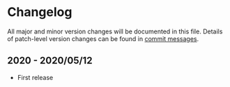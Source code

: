 # Changelog
All major and minor version changes will be documented in this file. Details of
patch-level version changes can be found in [commit messages](../../commits/master).

## 2020 - 2020/05/12
- First release

